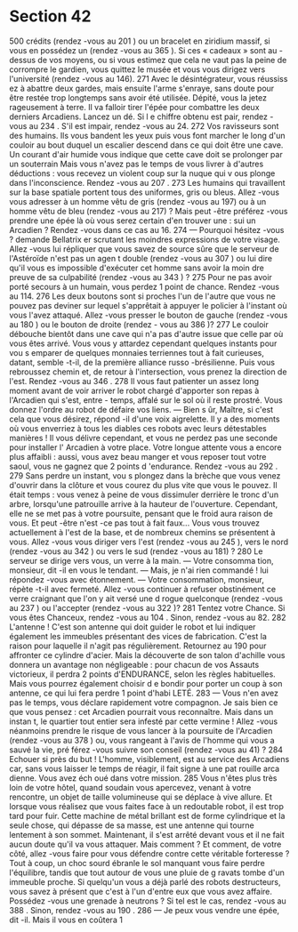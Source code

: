 # Section 42

500 crédits (rendez -vous au 201 ) ou un bracelet en ziridium
massif, si vous en possédez un (rendez -vous au 365 ). Si ces «
cadeaux » sont au -dessus de vos moyens, ou si vous estimez que
cela ne vaut pas la peine de corrompre le gardien, vous quittez le
musée et vous vous dirigez vers l'université (rendez -vous au
146).
271
Avec le désintégrateur, vous réussiss ez à abattre deux gardes,
mais ensuite l'arme s'enraye, sans doute pour être restée trop
longtemps  sans avoir été utilisée. Dépité, vous la jetez
rageusement à terre. Il va falloir tirer l'épée pour combattre les
deux derniers Arcadiens. Lancez un dé. Si l e chiffre obtenu est
pair, rendez -vous au 234 . S'il est impair, rendez -vous au 24.
272
Vos ravisseurs sont des humains. Ils vous bandent les yeux puis
vous font marcher le long d'un couloir au bout duquel un escalier
descend dans ce qui doit être une cave. Un courant d'air humide
vous indique que cette cave doit se prolonger par un souterrain
Mais vous n'avez pas le temps de vous livrer à d'autres
déductions : vous recevez un violent coup sur la nuque qui v ous
plonge dans l'inconscience. Rendez -vous au 207 .
273
Les humains qui travaillent sur la base spatiale portent tous des
uniformes, gris ou bleus. Allez -vous vous adresser à un homme
vêtu de gris (rendez -vous au 197) ou à un homme vêtu de bleu
(rendez -vous au 217) ? Mais peut -être préférez -vous prendre une
épée là où vous serez certain d'en trouver une : sui un Arcadien ?
Rendez -vous dans ce cas au 16.
274
— Pourquoi hésitez -vous ? demande Bellatrix er scrutant les
moindres expressions de votre visage. Allez -vous lui répliquer
que vous savez de source sûre que le serveur de l'Astéroïde n'est
pas un agen t double (rendez -vous au 307 ) ou lui dire qu'il vous
es impossible d'exécuter cet homme  sans avoir la moin dre
preuve de sa culpabilité (rendez -vous au 343 ) ?
275
Pour ne pas avoir porté secours à un humain, vous perdez 1 point
de chance.  Rendez -vous au 114.
276
Les deux boutons sont si proches l'un de l'autre que vous ne
pouvez pas deviner sur lequel s'apprêtait à appuyer le policier à
l'instant où vous l'avez attaqué. Allez -vous presser le bouton de
gauche (rendez -vous au 180 ) ou le bouton de droite (rendez -
vous au 386 )?
277
Le couloir débouche bientôt dans une cave qui n'a pas d'autre
issue que celle par où vous êtes arrivé. Vous vous y attardez
cependant quelques instants pour vou s emparer de quelques
monnaies terriennes tout à fait curieuses, datant, semble -t-il, de
la première alliance russo -brésilienne. Puis vous rebroussez
chemin et, de retour à l'intersection, vous prenez la direction de
l'est. Rendez -vous au 346 .
278
Il vous faut patienter un assez long moment avant de voir arriver
le robot chargé d'apporter son repas à l'Arcadien qui s'est, entre -
temps, affalé sur le sol où il reste prostré. Vous donnez l'ordre au
robot de défaire vos liens.
— Bien s ûr, Maître, si c'est cela que vous désirez, répond -il d'une
voix aigrelette.
Il y a des moments où vous enverriez à tous les diables ces robots
avec leurs détestables manières ! Il vous délivre cependant, et
vous ne perdez pas une seconde pour installer l' Arcadien à votre
place. Votre longue attente vous a encore plus affaibli : aussi,
vous avez beau manger et vous reposer tout votre saoul, vous ne
gagnez que 2 points d 'endurance.  Rendez -vous au 292 .
279
Sans perdre un instant, vou s plongez dans la brèche que vous
venez d'ouvrir dans la clôture et vous courez du plus vite que
vous le pouvez. Il était temps : vous venez à peine de vous
dissimuler derrière le tronc d'un arbre, lorsqu'une patrouille
arrive à la hauteur de l'ouverture. Cependant, elle ne se met pas à
votre poursuite, pensant que le froid aura raison de vous. Et
peut -être n'est -ce pas tout à fait faux... Vous vous trouvez
actuellement à l'est de la base, et de nombreux chemins se
présentent à vous. Allez -vous vous diriger  vers l'est (rendez -vous
au 245 ), vers le nord (rendez -vous au 342 ) ou vers le sud
(rendez -vous au 181) ?
280
Le serveur se dirige vers vous, un verre à la main.
— Votre consomma tion, monsieur, dit -il en vous le tendant.
— Mais, je n'ai rien commandé ! lui répondez -vous avec
étonnement.
— Votre consommation, monsieur, répète -t-il avec fermeté.
Allez -vous continuer à refuser obstinément ce verre craignant
que l'on y ait versé une d rogue quelconque (rendez -vous au 237 )
ou l'accepter (rendez -vous au 322 )?
281
Tentez votre Chance. Si vous êtes Chanceux, rendez -vous au 104 .
Sinon, rendez -vous au 82.
282
L'antenne ! C'est son antenne qui doit guider le robot et lui
indiquer également les immeubles présentant des vices de
fabrication. C'est la raison pour laquelle il n'agit pas
régulièrement. Retournez au 190  pour affronter ce cylindre
d'acier. Mais la découverte de son talon d'achille vous donnera
un avantage non négligeable : pour chacun de vos Assauts
victorieux, il perdra 2 points  d'ENDURANCE,  selon les règles
habituelles. Mais vous pourrez également choisir d e bondir pour
porter un coup à son antenne, ce qui lui fera perdre 1 point
d'habi LETÉ.
283
— Vous n'en avez pas le temps, vous déclare rapidement votre
compagnon. Je sais bien ce que vous pensez : cet Arcadien
pourrait vous reconnaître. Mais dans un instan t, le quartier tout
entier sera infesté par cette vermine !
Allez -vous néanmoins prendre le risque de vous lancer à la
poursuite de l'Arcadien (rendez -vous au 378 ) ou, vous rangeant
à l'avis de l'homme qui vous a sauvé la vie, pré férez -vous suivre
son conseil (rendez -vous au 41) ?
284
Echouer si près du but ! L'homme, visiblement, est au service des
Arcadiens car, sans vous laisser le temps de réagir, il fait signe à
une pat rouille arca dienne. Vous avez éch oué dans votre mission.
285
Vous n'êtes plus très loin de votre hôtel, quand soudain vous
apercevez, venant à votre rencontre, un objet de taille
volumineuse qui se déplace à vive allure. Et lorsque vous réalisez
que vous faites face à un redoutable robot,  il est trop tard pour
fuir. Cette machine de métal brillant est de forme cylindrique et
la seule chose, qui dépasse de sa masse, est une antenne qui
tourne lentement à son sommet. Maintenant, il s'est arrêté
devant vous et il ne fait aucun doute qu'il va vous attaquer. Mais
comment ? Et comment, de votre côté, allez -vous faire pour vous
défendre contre cette véritable forteresse ? Tout à coup, un choc
sourd ébranle le sol manquant vous faire perdre l'équilibre,
tandis que tout autour de vous une pluie de g ravats tombe d'un
immeuble proche. Si quelqu'un vous a déjà parlé des robots
destructeurs, vous savez à présent que c'est à l'un d'entre eux que
vous avez affaire. Possédez -vous une grenade à neutrons ? Si tel
est le cas, rendez -vous au 388 . Sinon, rendez -vous au 190 .
286
— Je peux vous vendre une épée, dit -il. Mais il vous en coûtera 1